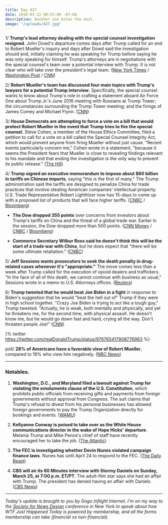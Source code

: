 ```yaml
---
title: Day 427
date: 2018-03-22 08:57:00 -07:00
description: Another one bites the dust.
image: "/uploads/427.jpg"
---
```


1/ **Trump's lead attorney dealing with the special counsel investigation resigned**. John Dowd's departure comes days after Trump called for an end to Robert Mueller's inquiry and days after Dowd said the investigation should end, initially claiming he was speaking for Trump before saying he was only speaking for himself. Trump's attorneys are in negotiations with the special counsel's team over a potential interview with Trump. It is not clear who will take over the president's legal team. ([New York Times](https://www.nytimes.com/2018/03/22/us/politics/john-dowd-resigns-trump-lawyer.html) / [Washington Post](https://www.washingtonpost.com/politics/trump-attorney-john-dowd-resigns-amid-shake-up-in-presidents-legal-team/2018/03/22/0472ce74-2de3-11e8-8688-e053ba58f1e4_story.html) / [CNN](https://www.cnn.com/2018/03/22/politics/john-dowd-white-house/index.html))

2/ **Robert Mueller's team has discussed four main topics with Trump's lawyers for a potential Trump interview**. Specifically, the special counsel wants to know about Trump's role in crafting a statement aboard Air Force One about Trump Jr.'s June 2016 meeting with Russians at Trump Tower; the circumstances surrounding the Trump Tower meeting; and the firings of James Comey and Michael Flynn. ([CNN](https://www.cnn.com/2018/03/21/politics/mueller-four-main-areas-questions-trump/index.html))

3/ **House Democrats are attempting to force a vote on a bill that would protect Robert Mueller in the event that Trump tries to fire the special counsel**. Steve Cohen, a member of the House Ethics Committee, filed a petition to call for a vote on a bill called the Special Counsel Integrity Act, which would prevent anyone from firing Mueller without just cause. "Recent events particularly concern me," Cohen wrote in a statement, "because it seems the President fears that Mueller is close to revealing findings relevant to his mandate and that ending the investigation is the only way to prevent its public release." ([The Hill](http://thehill.com/homenews/house/379676-house-dem-moves-to-force-vote-on-bill-protecting-mueller))

4/ **Trump signed an executive memorandum to impose about $60 billion in tariffs on Chinese imports**, saying "this is the first of many." The Trump administration said the tariffs are designed to penalize China for trade practices that involve stealing American companies' intellectual property. U.S. Trade Representative Robert Lighthizer now has 15-days to come up with a proposed list of products that will face higher tariffs. ([CNBC](https://www.cnbc.com/2018/03/22/trump-moves-to-slap-china-with-50-billion-in-tariffs-over-intellectual-property-theft.html) / [Bloomberg](https://www.bloomberg.com/news/articles/2018-03-22/trump-orders-50-billion-hit-on-china-goods-amid-trade-war-fears))

* **The Dow dropped 355 points** over concerns from investors about Trump's tariffs on China and the threat of a global trade war. Earlier in the session, the Dow dropped more than 500 points. ([CNN Money](http://money.cnn.com/2018/03/22/investing/dow-jones-trade-war-china/index.html) / [CNBC](https://www.cnbc.com/2018/03/22/us-stock-futures-dow-data-fed-and-politics-on-the-agenda.html) / [Bloomberg](https://www.bloomberg.com/news/articles/2018-03-21/asian-stocks-face-mixed-start-dollar-sinks-on-fed-markets-wrap))

* **Commerce Secretary Wilbur Ross said he doesn't think this will be the start of a trade war with China**, but he does expect that "there will be some ultimate retaliation." ([CNBC](https://www.cnbc.com/2018/03/22/commerce-secretary-we-expect-some-retaliation-from-new-china-tariffs-but-it-wont-be-the-end-of-the-earth.html))

5/ **Jeff Sessions wants prosecutors to seek the death penalty in drug-related cases whenever it's "appropriate."** The move comes less than a week after Trump called for the execution of opioid dealers and traffickers. "In the face of all of this death, we cannot continue with business as usual," Sessions wrote in a memo to U.S. Attorneys offices. ([Reuters](https://www.reuters.com/article/us-usa-opioids-deathpenalty/federal-prosecutors-told-to-seek-death-penalty-in-drug-cases-idUSKBN1GX25A?il=0))

6/ **Trump tweeted that he would beat Joe Biden in a fight** in response to Biden's suggestion that he would "beat the hell out of" Trump if they were in high school together. "Crazy Joe Biden is trying to act like a tough guy," Trump tweeted. "Actually, he is weak, both mentally and physically, and yet he threatens me, for the second time, with physical assault. He doesn't know me, but he would go down fast and hard, crying all the way. Don't threaten people Joe!" ([CNN](https://www.cnn.com/2018/03/22/politics/donald-trump-joe-biden/index.html))

{% twitter https://twitter.com/realDonaldTrump/status/976765417908776963 %}

poll/ **28% of Americans have a favorable view of Robert Mueller**, compared to 19% who view him negatively. ([NBC News](https://www.nbcnews.com/politics/first-read/poll-robert-mueller-remains-popular-unless-you-re-republican-n859006))

---

### Notables.

1. **Washington, D.C., and Maryland filed a lawsuit against Trump for violating the emoluments clause of the U.S. Constitution**, which prohibits public officials from receiving gifts and payments from foreign governments without approval from Congress. The suit claims that Trump's refusal to divest from his personal businesses has allowed foreign governments to pay the Trump Organization directly for bookings and events. ([WAMU](https://wamu.org/story/18/03/21/summons-issued-trump-emoluments-case/))

2. **Kellyanne Conway is poised to take over as the White House communications director in the wake of Hope Hicks' departure**. Melania Trump and Mike Pence's chief of staff have recently encouraged her to take the job. ([The Atlantic](https://www.theatlantic.com/politics/archive/2018/03/conway/556184/))

3. **The FEC is investigating whether Devin Nunes violated campaign finance laws**. Nunes has until April 24 to respond to the FEC. ([The Daily Beast](https://www.thedailybeast.com/devin-nunes-probed-by-fec-for-possible-campaign-finance-violations))

4. **CBS will air its 60 Minutes interview with Stormy Daniels on Sunday, March 25, at 7:00 p.m. ET/PT**. The adult-film star says she had an affair with Trump. The president has denied having an affair with Daniels. ([CBS News](https://www.cbsnews.com/news/stormy-daniels-60-minutes-donald-trump-interview-to-be-broadcast-sunday/))

---

*Today's update is brought to you by Gogo Inflight Internet. I'm on my way to the [Society for News Design](https://nyc.snd.org/) conference in New York to speak about how WTF Just Happened Today is powered by membership, and all the forms membership can take (financial vs non-financial).*